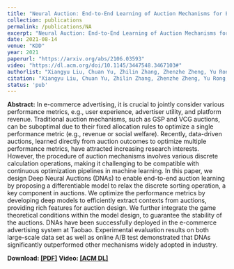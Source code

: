 ```yaml
---
title: "Neural Auction: End-to-End Learning of Auction Mechanisms for E-Commerce Advertising"
collection: publications
permalink: /publications/NA
excerpt: "Neural Auction: End-to-End Learning of Auction Mechanisms for E-Commerce Advertising"
date: 2021-08-14
venue: "KDD"
year: 2021
paperurl: "https://arxiv.org/abs/2106.03593"
video: "https://dl.acm.org/doi/10.1145/3447548.3467103#"
authorlist: "Xiangyu Liu, Chuan Yu, Zhilin Zhang, Zhenzhe Zheng, Yu Rong, Hongtao Lv, Da Huo, Yiqing Wang, Dagui Chen, Jian Xu, Fan Wu, Guihai Chen, Xiaoqiang Zhu"
citation: "Xiangyu Liu, Chuan Yu, Zhilin Zhang, Zhenzhe Zheng, Yu Rong, Hongtao Lv, Da Huo, Yiqing Wang, Dagui Chen, Jian Xu, Fan Wu, Guihai Chen, Xiaoqiang Zhu. 2021. Neural Auction: End-to-End Learning of Auction Mechanisms for E-Commerce Advertising. In Proceedings of the 27th ACM SIGKDD Conference on Knowledge Discovery & Data Mining (KDD'21), Aug 14-18, 2021, Virtual Event, Singapore, 11 pages. https://dl.acm.org/doi/10.1145/3447548.3467103"
status: 'pub'
---
```

**Abstract:**
In e-commerce advertising, it is crucial to jointly consider various performance metrics, e.g., user experience, advertiser utility, and platform revenue. Traditional auction mechanisms, such as GSP and VCG auctions, can be suboptimal due to their fixed allocation rules to optimize a single performance metric (e.g., revenue or social welfare). Recently, data-driven auctions, learned directly from auction outcomes to optimize multiple performance metrics, have attracted increasing research interests. However, the procedure of auction mechanisms involves various discrete calculation operations, making it challenging to be compatible with continuous optimization pipelines in machine learning. In this paper, we design Deep Neural Auctions (DNAs) to enable end-to-end auction learning by proposing a differentiable model to relax the discrete sorting operation, a key component in auctions. We optimize the performance metrics by developing deep models to efficiently extract contexts from auctions, providing rich features for auction design. We further integrate the game theoretical conditions within the model design, to guarantee the stability of the auctions. DNAs have been successfully deployed in the e-commerce advertising system at Taobao. Experimental evaluation results on both large-scale data set as well as online A/B test demonstrated that DNAs significantly outperformed other mechanisms widely adopted in industry.

**Download: [[PDF]](https://arxiv.org/abs/2106.03593)**
**Video: [[ACM DL]](https://dl.acm.org/action/downloadSupplement?doi=10.1145%2F3447548.3467103&file=neural_auction_endtoend_learning_of-xiangyu_liu-chuan_yu-38958072-wB6A.mp4)**

